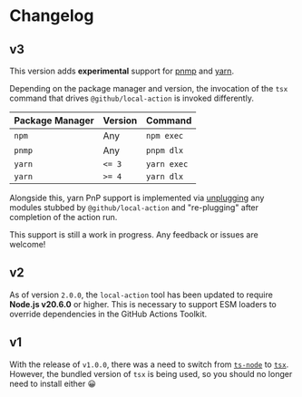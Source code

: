 # Changelog

## v3

This version adds **experimental** support for [pnmp](https://pnpm.io/) and
[yarn](https://yarnpkg.com/).

Depending on the package manager and version, the invocation of the `tsx`
command that drives `@github/local-action` is invoked differently.

| Package Manager | Version | Command     |
| --------------- | ------- | ----------- |
| `npm`           | Any     | `npm exec`  |
| `pnmp`          | Any     | `pnpm dlx`  |
| `yarn`          | `<= 3`  | `yarn exec` |
| `yarn`          | `>= 4`  | `yarn dlx`  |

Alongside this, yarn PnP support is implemented via
[unplugging](https://yarnpkg.com/cli/unplug) any modules stubbed by
`@github/local-action` and "re-plugging" after completion of the action run.

This support is still a work in progress. Any feedback or issues are welcome!

## v2

As of version `2.0.0`, the `local-action` tool has been updated to require
**Node.js v20.6.0** or higher. This is necessary to support ESM loaders to
override dependencies in the GitHub Actions Toolkit.

## v1

With the release of `v1.0.0`, there was a need to switch from
[`ts-node`](https://www.npmjs.com/package/ts-node) to
[`tsx`](https://www.npmjs.com/package/tsx). However, the bundled version of
`tsx` is being used, so you should no longer need to install either :grinning:
